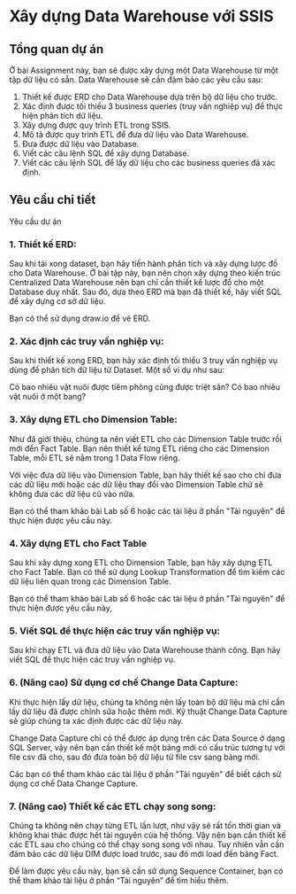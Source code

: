 <h1> Xây dựng Data Warehouse với SSIS </h1>
<h2> Tổng quan dự án </h2> 

Ở bài Assignment này, bạn sẽ được xây dựng một Data Warehouse từ một tập dữ liệu có sẵn. Data Warehouse sẽ cần đảm bảo các yêu cầu sau:
<ol>
<li> Thiết kế được ERD cho Data Warehouse dựa trên bộ dữ liệu cho trước. </li>
<li> Xác định được tối thiểu 3 business queries (truy vấn nghiệp vụ) để thực hiện phân tích dữ liệu.</li>
<li> Xây dựng được quy trình ETL trong SSIS.</li>
<li> Mô tả được quy trình ETL để đưa dữ liệu vào Data Warehouse.</li>
<li>Đưa được dữ liệu vào Database.</li>
<li> Viết các câu lệnh SQL để xây dựng Database.</li>
<li> Viết các câu lệnh SQL để  lấy dữ liệu cho các business queries đã xác định.</li>
</ol>

<h2> Yêu cầu chi tiết</h2>

Yêu cầu dự án

<h3> 1. Thiết kế ERD: </h3>

Sau khi tải xong dataset, bạn hãy tiến hành phân tích và xây dựng lược đồ cho Data Warehouse. Ở bài tập này, bạn nên chọn xây dựng theo kiến trúc Centralized Data Warehouse nên bạn chỉ cần thiết kế lược đồ cho một Database duy nhất. Sau đó, dựa theo ERD mà bạn đã thiết kế, hãy viết SQL để xây dựng cơ sở dữ liệu.

Bạn có thể sử dụng draw.io để vẽ ERD.

 <h3> 2. Xác định các truy vấn nghiệp vụ: </h3>

Sau khi thiết kế xong ERD, bạn hãy xác định tối thiểu 3 truy vấn nghiệp vụ dùng để phân tích dữ liệu từ Dataset. Một số ví dụ như sau:

Có bao nhiêu vật nuôi được tiêm phòng cũng được triệt sản?
Có bao nhiêu vật nuôi ở một bang?
<h3> 3. Xây dựng ETL cho Dimension Table:</h3>

Như đã giới thiệu, chúng ta nên viết ETL cho các Dimension Table trước rồi mới đến Fact Table. Bạn nên thiết kế từng ETL riêng cho các Dimension Table, mỗi ETL sẽ nằm trong 1 Data Flow riêng.

Với việc đưa dữ liệu vào Dimension Table, bạn hãy thiết kế sao cho chỉ đưa các dữ liệu mới hoặc các dữ liệu thay đổi vào Dimension Table chứ sẽ không đưa các dữ liệu cũ vào nữa.

Bạn có thể tham khảo bài Lab số 6 hoặc các tài liệu ở phần "Tài nguyên" để thực hiện được yêu cầu này.

<h3> 4. Xây dựng ETL cho Fact Table </h3>

Sau khi xây dựng xong ETL cho Dimension Table, bạn hãy xây dựng ETL cho Fact Table. Bạn có thể sử dụng Lookup Transformation để tìm kiếm các dữ liệu liên quan trong các Dimension Table.

Bạn có thể tham khảo bài Lab số 6 hoặc các tài liệu ở phần "Tài nguyên" để thực hiện được yêu cầu này,

<h3> 5. Viết SQL để thực hiện các truy vấn nghiệp vụ: </h3>

Sau khi chạy ETL và đưa dữ liệu vào Data Warehouse thành công. Bạn hãy viết SQL để thực hiện các truy vấn nghiệp vụ.

<h3> 6. (Nâng cao) Sử dụng cơ chế Change Data Capture: </h3>

Khi thực hiện lấy dữ liệu, chúng ta không nên lấy toàn bộ dữ liệu mà chỉ cần lấy dữ liệu đã được chỉnh sửa hoặc thêm mới. Kỹ thuật Change Data Capture sẽ giúp chúng ta xác định được các dữ liệu này.

Change Data Capture chỉ có thể được áp dụng trên các Data Source ở dạng SQL Server, vậy nên bạn cần thiết kế một bảng mới có cấu trúc tương tự với file csv đã cho, sau đó đưa toàn bộ dữ liệu từ file csv sang bảng mới.

Các bạn có thể tham khảo các tài liệu ở phần "Tài nguyên" để biết cách sử dụng cơ chế Data Change Capture.

<h3> 7. (Nâng cao) Thiết kế các ETL chạy song song: </h3>

Chúng ta không nên chạy từng ETL lần lượt, như vậy sẽ rất tốn thời gian và không khai thác được hết tài nguyên của hệ thống. Vậy nên bạn cần thiết kế các ETL sau cho chúng có thể chạy song song với nhau. Tuy nhiên vẫn cần đảm bảo các dữ liệu DIM được load trước, sau đó mới load đến bảng Fact.

Để làm được yêu cầu này, bạn sẽ cần sử dụng Sequence Container, bạn có thể tham khảo tài liệu ở phần “Tài nguyên” để tìm hiểu thêm.

